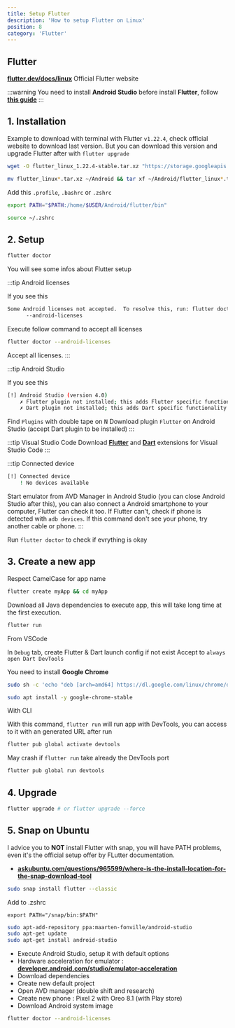 ```yaml
---
title: Setup Flutter
description: 'How to setup Flutter on Linux'
position: 8
category: 'Flutter'
---
```


## Flutter

[**flutter.dev/docs/linux**](https://flutter.dev/docs/get-started/install/linux) Official Flutter
website

:::warning
You need to install **Android Studio** before install **Flutter**, follow [**this guide**](/guides/flutter/android-studio/)
:::

## 1. Installation

Example to download with terminal with Flutter `v1.22.4`, check official website to download last version. But you can download this version and upgrade Flutter after with `flutter upgrade`

```bash
wget -O flutter_linux_1.22.4-stable.tar.xz "https://storage.googleapis.com/flutter_infra/releases/stable/linux/flutter_linux_1.22.4-stable.tar.xz"
```

```bash
mv flutter_linux*.tar.xz ~/Android && tar xf ~/Android/flutter_linux*.tar.xz ~/Android
```

Add this `.profile`, `.bashrc` or `.zshrc`

```bash
export PATH="$PATH:/home/$USER/Android/flutter/bin"
```

```bash
source ~/.zshrc
```

## 2. Setup

```bash
flutter doctor
```

You will see some infos about Flutter setup

:::tip Android licenses

If you see this

```bash
Some Android licenses not accepted.  To resolve this, run: flutter doctor
      --android-licenses
```

Execute follow command to accept all licenses

```bash
flutter doctor --android-licenses
```

Accept all licenses.
:::

:::tip Android Studio

If you see this

```bash
[!] Android Studio (version 4.0)
    ✗ Flutter plugin not installed; this adds Flutter specific functionality.
    ✗ Dart plugin not installed; this adds Dart specific functionality.
```

Find `Plugins` with double tape on <kbd>N</kbd>
Download plugin `Flutter` on Android Studio (accept Dart plugin to be installed)
:::

:::tip Visual Studio Code
Download [**Flutter**](https://marketplace.visualstudio.com/items?itemName=Dart-Code.flutter) and [**Dart**](https://marketplace.visualstudio.com/items?itemName=Dart-Code.dart-code) extensions for Visual Studio Code
:::

:::tip Connected device

```bash
[!] Connected device
    ! No devices available
```

Start emulator from AVD Manager in Android Studio (you can close Android Studio after this), you can also connect a Android smartphone to your computer, Flutter can check it too. If Flutter can't, check if phone is detected with `adb devices`. If this command don't see your phone, try another cable or phone.
:::

Run `flutter doctor` to check if evrything is okay

## 3. Create a new app

Respect CamelCase for app name

```bash
flutter create myApp && cd myApp
```

Download all Java dependencies to execute app, this will take long time at the first execution.

```bash
flutter run
```

From VSCode

In `Debug` tab, create Flutter & Dart launch config if not exist
Accept to `always open Dart DevTools`

You need to install **Google Chrome**

```bash
sudo sh -c 'echo "deb [arch=amd64] https://dl.google.com/linux/chrome/deb/ stable main" > /etc/apt/sources.list.d/google-chrome.list' && wget -q -O - https://dl-ssl.google.com/linux/linux_signing_key.pub | sudo apt-key add - && sudo apt-get update
```

```bash
sudo apt install -y google-chrome-stable
```

With CLI

With this command, `flutter run` will run app with DevTools, you can access to it with an generated URL after run

```bash
flutter pub global activate devtools
```

May crash if `flutter run` take already the DevTools port

```bash
flutter pub global run devtools
```

## 4. Upgrade

```bash
flutter upgrade # or flutter upgrade --force
```

## 5. Snap on Ubuntu

I advice you to **NOT** install Flutter with snap, you will have PATH problems, even it's the official setup offer by FLutter documentation.

- [**askubuntu.com/questions/965599/where-is-the-install-location-for-the-snap-download-tool**](https://askubuntu.com/questions/965599/where-is-the-install-location-for-the-snap-download-tool)

```bash
sudo snap install flutter --classic
```

Add to .zshrc

```bash[~/.zshrc]
export PATH="/snap/bin:$PATH"
```

```bash
sudo apt-add-repository ppa:maarten-fonville/android-studio
sudo apt-get update
sudo apt-get install android-studio
```

- Execute Android Studio, setup it with default options
- Hardware acceleration for emulator : [**developer.android.com/studio/emulator-acceleration**](https://developer.android.com/studio/run/emulator-acceleration?utm_source=android-studio#vm-linux)
- Download dependencies
- Create new default project
- Open AVD manager (double shift and research)
- Create new phone : Pixel 2 with Oreo 8.1 (with Play store)
- Download Android system image

```bash
flutter doctor --android-licenses
```
